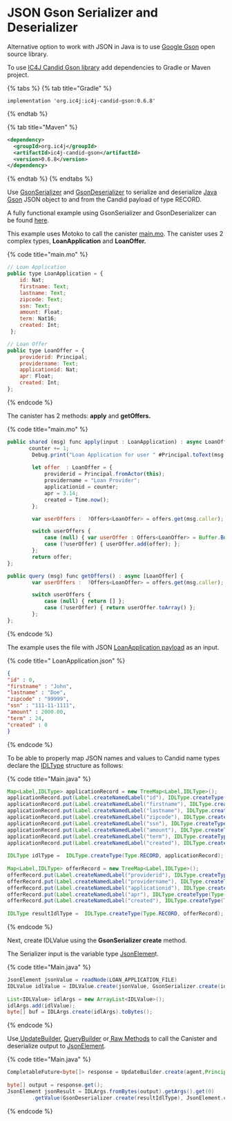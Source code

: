 # JSON Gson Serializer and Deserializer

Alternative option to work with JSON in Java is to use [Google Gson](https://github.com/google/gson) open source library.

To use [IC4J Candid Gson library](https://github.com/ic4j/ic4j-candid-gson) add dependencies to Gradle or Maven project.

{% tabs %}
{% tab title="Gradle" %}
```
implementation 'org.ic4j:ic4j-candid-gson:0.6.8'
```
{% endtab %}

{% tab title="Maven" %}
```xml
<dependency>
  <groupId>org.ic4j</groupId>
  <artifactId>ic4j-candid-gson</artifactId>
  <version>0.6.8</version>
</dependency>
```
{% endtab %}
{% endtabs %}

Use [GsonSerializer](https://github.com/ic4j/ic4j-candid-gson/blob/master/src/main/java/org/ic4j/candid/gson/GsonSerializer.java) and [GsonDeserializer](https://github.com/ic4j/ic4j-candid-gson/blob/master/src/main/java/org/ic4j/candid/gson/GsonDeserializer.java) to serialize and deserialize [Java Gson](https://github.com/google/gson) JSON object to and from the Candid payload of type RECORD.&#x20;

A fully functional example using GsonSerializer and GsonDeserializer can be found [here](https://github.com/ic4j/samples/tree/master/IC4JGsonSample).

This example uses Motoko to call the canister [main.mo](https://github.com/ic4j/samples/blob/master/IC4JGsonSample/src/main.mo). The canister uses 2 complex types, **LoanApplication** and **LoanOffer.**

{% code title="main.mo" %}
```javascript
// Loan Application
public type LoanApplication = {
    id: Nat;
    firstname: Text;
    lastname: Text;
    zipcode: Text;
    ssn: Text;
    amount: Float;
    term: Nat16;
    created: Int;
 };

// Loan Offer
public type LoanOffer = {
    providerid: Principal;
    providername: Text;
    applicationid: Nat;
    apr: Float;
    created: Int;
};
```
{% endcode %}

The canister has 2 methods:  **apply** and **getOffers.**

{% code title="main.mo" %}
```javascript
public shared (msg) func apply(input : LoanApplication) : async LoanOffer { 
       counter += 1;
        Debug.print("Loan Application for user " #Principal.toText(msg.caller));
        
        let offer  : LoanOffer = {
            providerid = Principal.fromActor(this);
            providername = "Loan Provider";
            applicationid = counter;
            apr = 3.14;
            created = Time.now();
        };

        var userOffers :  ?Offers<LoanOffer> = offers.get(msg.caller);

        switch userOffers {
            case (null) { var userOffer : Offers<LoanOffer> = Buffer.Buffer(0); userOffer.add(offer);  offers.put(msg.caller, userOffer)};
            case (?userOffer) { userOffer.add(offer); };
        };
        return offer;
};

public query (msg) func getOffers() : async [LoanOffer] {
        var userOffers :  ?Offers<LoanOffer> = offers.get(msg.caller);

        switch userOffers {
            case (null) { return [] };
            case (?userOffer) { return userOffer.toArray() };
        };
};
```
{% endcode %}

The example uses the file with JSON [LoanApplication payload](https://github.com/ic4j/samples/blob/master/IC4JGsonSample/src/resources/LoanApplication.json) as an input.&#x20;

{% code title=" LoanApplication.json" %}
```json
{
"id" : 0,
"firstname" : "John",
"lastname" : "Doe",
"zipcode" : "99999",
"ssn" : "111-11-1111",
"amount" : 2000.00,
"term" : 24,
"created" : 0
}
```
{% endcode %}

To be able to properly map JSON names and values to Candid name types declare the [IDLType](../using-idlargs.md#idltype) structure as follows:

{% code title="Main.java" %}
```java
Map<Label,IDLType> applicationRecord = new TreeMap<Label,IDLType>();
applicationRecord.put(Label.createNamedLabel("id"), IDLType.createType(Type.NAT));
applicationRecord.put(Label.createNamedLabel("firstname"), IDLType.createType(Type.TEXT));
applicationRecord.put(Label.createNamedLabel("lastname"), IDLType.createType(Type.TEXT));
applicationRecord.put(Label.createNamedLabel("zipcode"), IDLType.createType(Type.TEXT));
applicationRecord.put(Label.createNamedLabel("ssn"), IDLType.createType(Type.TEXT));		
applicationRecord.put(Label.createNamedLabel("amount"), IDLType.createType(Type.FLOAT64));
applicationRecord.put(Label.createNamedLabel("term"), IDLType.createType(Type.NAT16));
applicationRecord.put(Label.createNamedLabel("created"), IDLType.createType(Type.INT));
		
IDLType idlType =  IDLType.createType(Type.RECORD, applicationRecord);
		
Map<Label,IDLType> offerRecord = new TreeMap<Label,IDLType>();
offerRecord.put(Label.createNamedLabel("providerid"), IDLType.createType(Type.PRINCIPAL));
offerRecord.put(Label.createNamedLabel("providername"), IDLType.createType(Type.TEXT));
offerRecord.put(Label.createNamedLabel("applicationid"), IDLType.createType(Type.NAT));	
offerRecord.put(Label.createNamedLabel("apr"), IDLType.createType(Type.FLOAT64));		
offerRecord.put(Label.createNamedLabel("created"), IDLType.createType(Type.INT));
		
IDLType resultIdlType =  IDLType.createType(Type.RECORD, offerRecord);	
```
{% endcode %}

Next, create IDLValue using the **GsonSerializer create** method.&#x20;

The Serializer input is the variable type [JsonElemen](https://www.javadoc.io/doc/com.google.code.gson/gson/2.8.5/com/google/gson/JsonElement.html)t.

{% code title="Main.java" %}
```java
JsonElement jsonValue = readNode(LOAN_APPLICATION_FILE)		
IDLValue idlValue = IDLValue.create(jsonValue, GsonSerializer.create(idlType));
		
List<IDLValue> idlArgs = new ArrayList<IDLValue>();		
idlArgs.add(idlValue);
byte[] buf = IDLArgs.create(idlArgs).toBytes();
```
{% endcode %}

Use[ UpdateBuilder](../querybuilder-and-updatebuilder.md#updatebuilder), [QueryBuilder](../querybuilder-and-updatebuilder.md#querybuilder) or[ Raw Methods](../using-raw-agent-methods.md) to call the Canister and deserialize output to [JsonElement](https://www.javadoc.io/doc/com.google.code.gson/gson/2.8.5/com/google/gson/JsonElement.html).&#x20;

{% code title="Main.java" %}
```java
CompletableFuture<byte[]> response = UpdateBuilder.create(agent,Principal.fromString(icCanister), "apply").arg(buf).callAndWait(Waiter.create(60, 5));
		
byte[] output = response.get();
JsonElement jsonResult = IDLArgs.fromBytes(output).getArgs().get(0)
		.getValue(GsonDeserializer.create(resultIdlType), JsonElement.class);

```
{% endcode %}

